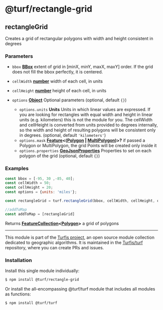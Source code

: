 # @turf/rectangle-grid

<!-- Generated by documentation.js. Update this documentation by updating the source code. -->

## rectangleGrid

Creates a grid of rectangular polygons with width and height consistent in degrees

### Parameters

*   `bbox` **[BBox][1]** extent of grid in \[minX, minY, maxX, maxY] order.  If the grid does not fill the bbox perfectly, it is centered.
*   `cellWidth` **[number][2]** width of each cell, in units
*   `cellHeight` **[number][2]** height of each cell, in units
*   `options` **[Object][3]** Optional parameters (optional, default `{}`)

    *   `options.units` **Units** Units in which linear values are expressed.
        If you are looking for rectangles with equal width and height in linear units (e.g. kilometers) this is not the module for you.
        The cellWidth and cellHeight is converted from units provided to degrees internally, so the width and height of resulting polygons will be consistent only in degrees. (optional, default `'kilometers'`)
    *   `options.mask` **[Feature][4]<([Polygon][5] | [MultiPolygon][6])>?** if passed a Polygon or MultiPolygon,
        the grid Points will be created only inside it
    *   `options.properties` **[GeoJsonProperties][4]** Properties to set on each polygon of the grid (optional, default `{}`)

### Examples

```javascript
const bbox = [-95, 30 ,-85, 40];
const cellWidth = 50;
const cellHeight = 20;
const options = {units: 'miles'};

const rectangleGrid = turf.rectangleGrid(bbox, cellWidth, cellHeight, options);

//addToMap
const addToMap = [rectangleGrid]
```

Returns **[FeatureCollection][7]<[Polygon][5]>** a grid of polygons

[1]: https://tools.ietf.org/html/rfc7946#section-5

[2]: https://developer.mozilla.org/docs/Web/JavaScript/Reference/Global_Objects/Number

[3]: https://developer.mozilla.org/docs/Web/JavaScript/Reference/Global_Objects/Object

[4]: https://tools.ietf.org/html/rfc7946#section-3.2

[5]: https://tools.ietf.org/html/rfc7946#section-3.1.6

[6]: https://tools.ietf.org/html/rfc7946#section-3.1.7

[7]: https://tools.ietf.org/html/rfc7946#section-3.3

<!-- This file is automatically generated. Please don't edit it directly. If you find an error, edit the source file of the module in question (likely index.js or index.ts), and re-run "yarn docs" from the root of the turf project. -->

---

This module is part of the [Turfjs project](https://turfjs.org/), an open source module collection dedicated to geographic algorithms. It is maintained in the [Turfjs/turf](https://github.com/Turfjs/turf) repository, where you can create PRs and issues.

### Installation

Install this single module individually:

```sh
$ npm install @turf/rectangle-grid
```

Or install the all-encompassing @turf/turf module that includes all modules as functions:

```sh
$ npm install @turf/turf
```
